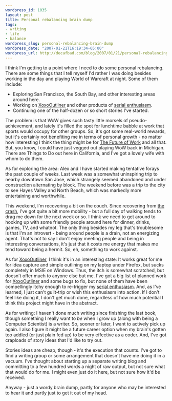 ```yaml
--- 
wordpress_id: 1035
layout: post
title: Personal rebalancing brain dump
tags: 
- writing
- life
- balance
wordpress_slug: personal-rebalancing-brain-dump
wordpress_date: "2007-01-21T16:19:34-05:00"
wordpress_url: http://decafbad.com/blog/2007/01/21/personal-rebalancing-brain-dump
---
```

I think I'm getting to a point where I need to do some personal rebalancing.  There are some things that I tell myself I'd rather I was doing besides working in the day and playing World of Warcraft at night.  Some of them include:

* Exploring San Francisco, the South Bay, and other interesting areas around here.
* Working on [XoxoOutliner](http://decafbad.com/trac/wiki/XoxoOutliner) and other products of [serial enthusiasm](http://decafbad.com/blog/2006/05/26/confessions-of-a-serial-enthusiast).
* Continuing one of the half-dozen or so short stories I've started.

The problem is that WoW gives such tasty little morsels of pseudo-achievement, and lately it's filled the spot for lunchtime babble at work that sports would occupy for other groups.  So, it's got some real-world rewards, but it's certainly not benefiting me in terms of personal growth - no matter how interesting I think the thing might be for [The Future of Work](http://joi.ito.com/archives/2006/12/31/wow_talk_at_23c3.html) and all that.  But, you know, I could have just vegged out playing WoW back in Michigan.  There are Things to Do out here in California, and I've got a lovely wife with whom to do them.

As for exploring the area:  Alex and I have started making tentative forays the past couple of weeks.  Last week was a somewhat uninspiring trip to nearby downtown San Jose, which strangely seemed abandoned and under construction alternating by block.  The weekend before was a trip to the city to see Hayes Valley and North Beach, which was markedly more entertaining and worthwhile.  

This weekend, I'm recovering a bit on the couch.  Since recovering from [the crash](http://decafbad.com/blog/2006/09/18/just-call-me-crash), I've got quite a bit more mobility - but a full day of walking tends to drag me down for the next week or so.  I think we need to get around to hooking up with some friendly people around here for dinner, drinks, games, TV, and whatnot.  The only thing besides my leg that's troublesome is that I'm an introvert - being around people is a drain, not an energizing agent.  That's not to say I don't enjoy meeting people and being in interesting conversations, it's just that it costs me energy that makes me tend toward being a hermit.  So, eh, something to work against.

As for [XoxoOutliner](http://decafbad.com/trac/wiki/XoxoOutliner), I think it's in an interesting state: It works great for me for idea capture and simple outlining on my laptop under Firefox, but sucks completely in MSIE on Windows.  Thus, the itch is somewhat scratched, but doesn't offer much to anyone else but me.  I've got a big list of planned work for [XoxoOutliner](http://decafbad.com/trac/wiki/XoxoOutliner) and some bugs to fix, but none of them have been compellingly itchy enough to re-trigger my [serial enthusiasm](http://decafbad.com/blog/2006/05/26/confessions-of-a-serial-enthusiast).  And, as I've learned, I just can't guilt-trip or wish this enthusiasm into action.  If I don't feel like doing it, I don't get much done, regardless of how much potential I think this project might have in the abstract.

As for writing:  I haven't done much writing since finishing the last book, though something I really want to *be* when I grow up (along with being a Computer Scientist) is a writer.  So, sooner or later, I want to actively pick up again.  I also figure it might be a future career option when my brain's gotten too addled (or just plain fed up) to be very effective as a coder.  And, I've got craploads of story ideas that I'd like to try out.  

Stories ideas are cheap, though - it's the execution that counts.  I've got to find a writing group or some arrangement that doesn't have me doing it in a vacuum.  I've thought about starting up a separate writing blog and committing to a few hundred words a night of raw output, but not sure what that would do for me.  I might even just do it here, but not sure how it'd be received.

Anyway - just a wordy brain dump, partly for anyone who may be interested to hear it and partly just to get it out of my head.
